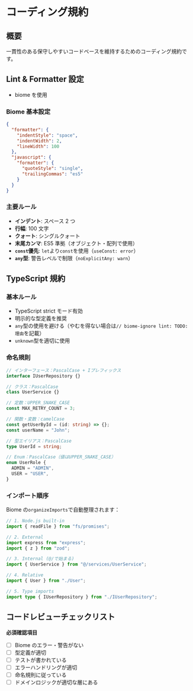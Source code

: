 # コーディング規約

## 概要

一貫性のある保守しやすいコードベースを維持するためのコーディング規約です。

## Lint & Formatter 設定

- biome を使用

### Biome 基本設定

```json
{
  "formatter": {
    "indentStyle": "space",
    "indentWidth": 2,
    "lineWidth": 100
  },
  "javascript": {
    "formatter": {
      "quoteStyle": "single",
      "trailingCommas": "es5"
    }
  }
}
```

### 主要ルール

- **インデント**: スペース 2 つ
- **行幅**: 100 文字
- **クォート**: シングルクォート
- **末尾カンマ**: ES5 準拠（オブジェクト・配列で使用）
- **`const`優先**: `let`より`const`を使用（`useConst: error`）
- **`any`型**: 警告レベルで制限（`noExplicitAny: warn`）

## TypeScript 規約

### 基本ルール

- TypeScript strict モード有効
- 明示的な型定義を推奨
- `any`型の使用を避ける（やむを得ない場合は`// biome-ignore lint: TODO: 理由`を記載）
- `unknown`型を適切に使用

### 命名規則

```typescript
// インターフェース：PascalCase + Iプレフィックス
interface IUserRepository {}

// クラス：PascalCase
class UserService {}

// 定数：UPPER_SNAKE_CASE
const MAX_RETRY_COUNT = 3;

// 関数・変数：camelCase
const getUserById = (id: string) => {};
const userName = "John";

// 型エイリアス：PascalCase
type UserId = string;

// Enum：PascalCase（値はUPPER_SNAKE_CASE）
enum UserRole {
  ADMIN = "ADMIN",
  USER = "USER",
}
```

### インポート順序

Biome の`organizeImports`で自動整理されます：

```typescript
// 1. Node.js built-in
import { readFile } from "fs/promises";

// 2. External
import express from "express";
import { z } from "zod";

// 3. Internal (@/で始まる)
import { UserService } from "@/services/UserService";

// 4. Relative
import { User } from "./User";

// 5. Type imports
import type { IUserRepository } from "./IUserRepository";
```

## コードレビューチェックリスト

**必須確認項目**

- [ ] Biome のエラー・警告がない
- [ ] 型定義が適切
- [ ] テストが書かれている
- [ ] エラーハンドリングが適切
- [ ] 命名規則に従っている
- [ ] ドメインロジックが適切な層にある

